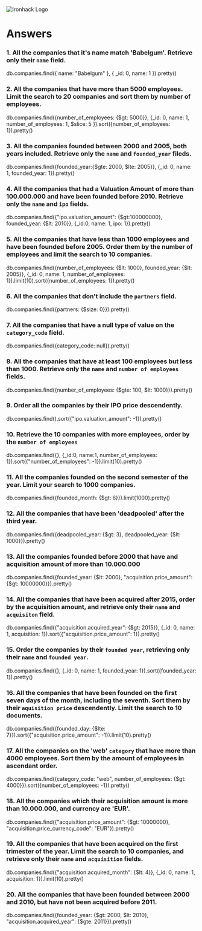 ![Ironhack Logo](https://i.imgur.com/1QgrNNw.png)

# Answers

### 1. All the companies that it's name match 'Babelgum'. Retrieve only their `name` field.

db.companies.find({ name: "Babelgum" }, { _id: 0, name: 1 }).pretty()

### 2. All the companies that have more than 5000 employees. Limit the search to 20 companies and sort them by **number of employees**.

db.companies.find({number_of_employees: {$gt: 5000}}, {_id: 0, name: 1, number_of_employees: 1,  $slice: 5 }).sort({number_of_employees: 1}).pretty()

### 3. All the companies founded between 2000 and 2005, both years included. Retrieve only the `name` and `founded_year` fileds.

db.companies.find({founded_year:{$gte: 2000, $lte: 2005}}, {_id: 0, name: 1, founded_year: 1}).pretty()

### 4. All the companies that had a Valuation Amount of more than 100.000.000 and have been founded before 2010. Retrieve only the `name` and `ipo` fields.

db.companies.find({"ipo.valuation_amount": {$gt:100000000}, founded_year: {$lt: 2010}}, {_id:0, name: 1, ipo: 1}).pretty()

### 5. All the companies that have less than 1000 employees and have been founded before 2005. Order them by the number of employees and limit the search to 10 companies.

db.companies.find({number_of_employees: {$lt: 1000}, founded_year: {$lt: 2005}}, {_id: 0, name: 1, number_of_employees: 1}).limit(10).sort({number_of_employees: 1}).pretty()

### 6. All the companies that don't include the `partners` field.

db.companies.find({partners: {$size: 0}}).pretty()

### 7. All the companies that have a null type of value on the `category_code` field.

db.companies.find({category_code: null}).pretty()

### 8. All the companies that have at least 100 employees but less than 1000. Retrieve only the `name` and `number of employees` fields.

db.companies.find({number_of_employees: {$gte: 100, $lt: 1000}}).pretty()

### 9. Order all the companies by their IPO price descendently.

db.companies.find().sort({"ipo.valuation_amount": -1}).pretty()

### 10. Retrieve the 10 companies with more employees, order by the `number of employees`

db.companies.find({}, {_id:0, name:1, number_of_employees: 1}).sort({"number_of_employees": -1}).limit(10).pretty()

### 11. All the companies founded on the second semester of the year. Limit your search to 1000 companies.

db.companies.find({founded_month: {$gt: 6}}).limit(1000).pretty()

### 12. All the companies that have been 'deadpooled' after the third year.

db.companies.find({deadpooled_year: {$gt: 3}, deadpooled_year:  {$lt: 1000}}).pretty()

### 13. All the companies founded before 2000 that have and acquisition amount of more than 10.000.000

db.companies.find({founded_year: {$lt: 2000}, "acquisition.price_amount": {$gt: 10000000}}).pretty()

### 14. All the companies that have been acquired after 2015, order by the acquisition amount, and retrieve only their `name` and `acquisiton` field.

db.companies.find({"acquisition.acquired_year": {$gt: 2015}}, {_id: 0, name: 1, acquisition: 1}).sort({"acquisition.price_amount": 1}).pretty()

### 15. Order the companies by their `founded year`, retrieving only their `name` and `founded year`.

db.companies.find({}, {_id: 0, name: 1, founded_year: 1}).sort({founded_year: 1}).pretty()

### 16. All the companies that have been founded on the first seven days of the month, including the seventh. Sort them by their `aquisition price` descendently. Limit the search to 10 documents.

db.companies.find({founded_day: {$lte: 7}}).sort({"acquisition.price_amount": -1}).limit(10).pretty()

### 17. All the companies on the 'web' `category` that have more than 4000 employees. Sort them by the amount of employees in ascendant order.

db.companies.find({category_code: "web", number_of_employees: {$gt: 4000}}).sort({number_of_employees: -1}).pretty()

### 18. All the companies which their acquisition amount is more than 10.000.000, and currency are 'EUR'.

db.companies.find({"acquisition.price_amount": {$gt: 10000000}, "acquisition.price_currency_code": "EUR"}).pretty()

### 19. All the companies that have been acquired on the first trimester of the year. Limit the search to 10 companies, and retrieve only their `name` and `acquisition` fields.

db.companies.find({"acquisition.acquired_month": {$lt: 4}}, {_id: 0, name: 1, acquisition: 1}).limit(10).pretty() 

### 20. All the companies that have been founded between 2000 and 2010, but have not been acquired before 2011.

db.companies.find({founded_year: {$gt: 2000, $lt: 2010}, "acquisition.acquired_year": {$gte: 2011}}).pretty()
